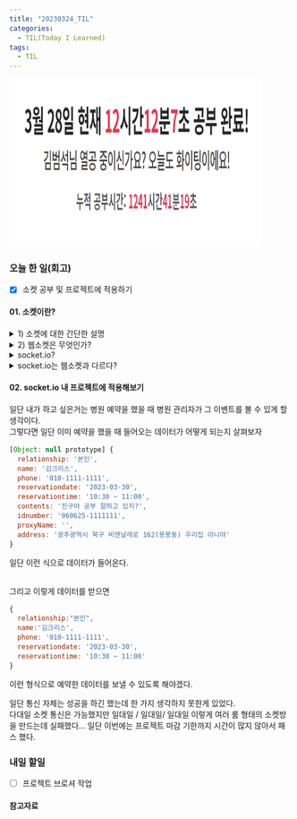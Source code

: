 ```yaml
---
title: "20230324_TIL"
categories:
  - TIL(Today I Learned)
tags:
  - TIL
---
```


<img src="/assets/images/20230328/스크린샷 2023-03-28 210602.png" width="450px" height="300px" title="project" alt="project">


### 오늘 한 일(회고)
- [x] 소켓 공부 및 프로젝트에 적용하기 

#### 01. 소켓이란?
<details>
<summary> 1) 소켓에 대한 간단한 설명 </summary>
<div markdown="1">   
<details>
<summary> 소켓의 역할? </summary>
<div markdown="1">       
현실로 비유하면 마치 벽에 있는 콘센트 구멍과 비슷하다! 
<br> 우리가 전기를 사용하기 위해 반드시 거처야 하느 연결부에 해당한다. 


- 네트워크에서의 소켓은? 
<br>우리가 네트워크에서 데이터를 송수신하기 위해 반든시 거쳐야하는 연결부에 해당한다. 
</div>
</details>
<details>
<summary> 소켓의 종류?</summary>
<div markdown="1">       
소켓의 역할은 언제나 같지만 종류는 여러가지~
대표적으로 TCP, UDP 프로토콜을 사용하는 2가지 소켓이 있습니다. 

아주 일반적으로 안정적인 데이터 송수신을 위해 TCP 소켓을 사용하는 경우가 대부분이지만, 일부 패킷이 손실되어도 괜찮거나 빠른 전송 속도가 필요한 경우 UDP 소켓을 사용하기도 함. 
</div>
</details>
<details>
<summary> 패킷이란?</summary>
<div markdown="1">       
네트워크 소켓이 현실의 콘센트와 비슷하다면, 패킷은 쉽게 말해 콘센트 배선에 흐르는 전기와 비슷합니다.
소켓을 통해 송수신하는 데이터 덩어리 하나가 한개의 패킷이라고 표현합니다.
</div>
</details>    

</div>
</details>


<details>
<summary> 2) 웹소켓은 무엇인가? </summary>
<div markdown="1">       
실시간 웹 서비스를 제공하기 위해 만들어진 Socket이라고 생각하면 됩니다.

최근 Google Docs 등 여러 협업툴이 실시간 공동 편집 기능, 웹 메신저 등에서 많이 사용되는 기술로 최근 점점 많이 사용하는 기술이지만 일부 브라우저들이 웹소켓을 지원하지 않기 때문에 모든 브라우저에서의 동작을 보장하지는 못합니다.
</div>
</details>


<details>
<summary> socket.io? </summary>
<div markdown="1">       
자바스크립트를 사용해 웹소켓을 사용하길 원한다면 가장 많이 사용되는 라이브러리입니다.
그러나 이 라이브러리는 순수한 웹소켓 기술만 이용한 라이브러리가 아닙니다.

위에서 말했듯 웹소켓 기술은 아직 모든 브라우저에서 동작하지는 못하기 때문에, 모든 사용자를 고려해야 하는 경우 실시간성 기능 구현에 어려움이 생기게 됩니다.

이 어려움을 해결하기 위해 [socket.io](http://socket.io)는 웹소켓을 사용할 수 없는 브라우저인 경우 서버에서 데이터를 일정 간격마다 받아오는 polling 기능으로 실시간 기능 구현을 가능케 해줍니다.
</div>
</details>

<details>
<summary> socket.io는 웹소켓과 다르다? </summary>
<div markdown="1">       
그렇습니다! 엄밀히 따지면 socket.io는 웹소켓을 포함하여, 웹소켓을 사용하지 못하는 환경에서도 웹소켓과 비슷하게 사용이 가능하도록 구현해놓은 라이브러리입니다.

그렇기 때문에 socket.io는 웹소켓과 완전히 동일하다고 오해하지 않으시길 바랍니다!

추가 참고 내용: [https://d2.naver.com/helloworld/1336](https://d2.naver.com/helloworld/1336)
</div>
</details>


#### 02. socket.io 내 프로젝트에 적용해보기 
일단 내가 하고 싶은거는 병원 예약을 했을 때 병원 관리자가 그 이벤트를 볼 수 있게 할 생각이다. 
<br> 그렇다면 일단 이미 예약을 했을 때 들어오는 데이터가 어떻게 되는지 살펴보자 

```javascript
[Object: null prototype] {
  relationship: '본인',
  name: '김크리스',
  phone: '010-1111-1111',
  reservationdate: '2023-03-30',
  reservationtime: '10:30 ~ 11:00',
  contents: '진구야 공부 잘하고 있지?',
  idnumber: '960625-1111111',
  proxyName: '',
  address: '광주광역시 북구 비엔날레로 162(용봉동) 우리집 아니야'
}
```
일단 이런 식으로 데이터가 들어온다. 

<br>그리고 이렇게 데이터를 받으면 

```javascript
{
  relationship:"본인",
  name:'김크리스',
  phone: '010-1111-1111',
  reservationdate: '2023-03-30',
  reservationtime: '10:30 ~ 11:00'
}
```
이런 형식으로 예약한 데이터를 보낼 수 있도록 해야겠다. 

일단 통신 자체는 성공을 하긴 했는데 한 가지 생각하지 못한게 있었다. 
<br> 다대일 소켓 통신은 가능했지만 일대일 / 일대일/ 일대일 이렇게 여러 룸 형태의 소켓방을 만드는데 실패했다... 일단 이번에는 프로젝트 마감 기한까지 시간이 많지 않아서 패스 했다. 



### 내일 할일
- [ ] 프로젝트 브로셔 작업 

#### 참고자료


